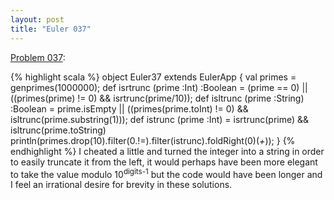 ```yaml
---
layout: post
title: "Euler 037"
---
```


[Problem 037]\:

{% highlight scala %}
object Euler37 extends EulerApp {
  val primes = genprimes(1000000);
  def isrtrunc (prime :Int) :Boolean =
    (prime == 0) || ((primes(prime) != 0) && isrtrunc(prime/10));
  def isltrunc (prime :String) :Boolean =
    prime.isEmpty || ((primes(prime.toInt) != 0) && isltrunc(prime.substring(1)));
  def istrunc (prime :Int) = isrtrunc(prime) && isltrunc(prime.toString)
  println(primes.drop(10).filter(0.!=).filter(istrunc).foldRight(0)(_+_));
}
{% endhighlight %}
I cheated a little and turned the integer into a string in order to easily truncate it from the left, it would perhaps have been more elegant to take the value modulo 10<sup>digits-1</sup> but the code would have been longer and I feel an irrational desire for brevity in these solutions.



[Problem 037]: http://projecteuler.net/index.php?section=problems&id=37
